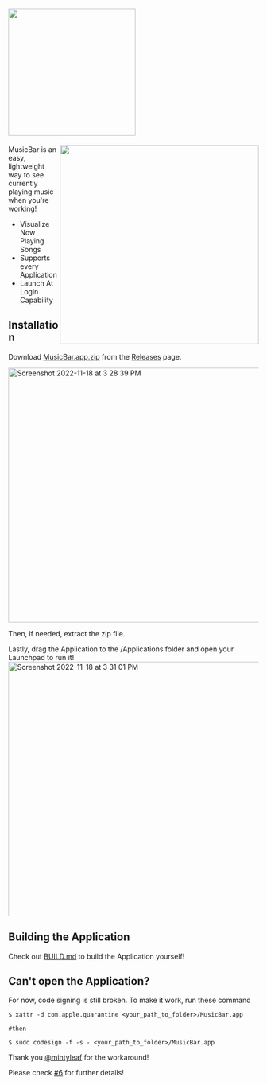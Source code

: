 # <img src="https://user-images.githubusercontent.com/35761701/204182243-6ad37686-e613-4280-ba83-7ec10bd25968.png" width="256" />
<img align="right" src="https://user-images.githubusercontent.com/35761701/204183771-ee8c8094-3977-4aaa-9e4a-011624c6abd7.png" width="400" />

MusicBar is an easy, lightweight way to see currently playing music when you're working!

* Visualize Now Playing Songs
* Supports every Application
* Launch At Login Capability

## Installation
Download [MusicBar.app.zip](https://github.com/Kentakoong/MusicBar/releases/download/v0.1.1/MusicBar.app.zip) from the [Releases](https://github.com/Kentakoong/MusicBar/releases) page. 

<img width="512" alt="Screenshot 2022-11-18 at 3 28 39 PM" src="https://user-images.githubusercontent.com/35761701/202656533-3b1be2f7-14ec-44c2-9d52-cf9cb0165653.png">

Then, if needed, extract the zip file.

Lastly, drag the Application to the /Applications folder and open your Launchpad to run it!
<img width="512" alt="Screenshot 2022-11-18 at 3 31 01 PM" src="https://user-images.githubusercontent.com/35761701/202657110-3d0f44c2-77df-4526-b3ee-6816978d2e2a.png">

## Building the Application

  Check out [BUILD.md](https://github.com/Kentakoong/MusicBar/blob/main/BUILD.md) to build the Application yourself!

## Can't open the Application?

  For now, code signing is still broken. To make it work, run these command
  
  ```console
  $ xattr -d com.apple.quarantine <your_path_to_folder>/MusicBar.app
  
  #then 
 
  $ sudo codesign -f -s - <your_path_to_folder>/MusicBar.app
  ```
  Thank you [@mintyleaf](https://github.com/mintyleaf) for the workaround!

  Please check [#6](https://github.com/Kentakoong/MusicBar/discussions/6) for further details!

